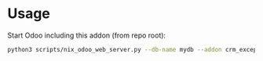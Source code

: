 # Usage

Start Odoo including this addon (from repo root):

```bash
python3 scripts/nix_odoo_web_server.py --db-name mydb --addon crm_exception
```

